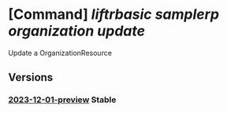 # [Command] _liftrbasic samplerp organization update_

Update a OrganizationResource

## Versions

### [2023-12-01-preview](/Resources/mgmt-plane/L3N1YnNjcmlwdGlvbnMve30vcmVzb3VyY2Vncm91cHMve30vcHJvdmlkZXJzL2xpZnRyYmFzaWMuc2FtcGxlcnAvb3JnYW5pemF0aW9ucy97fQ==/2023-12-01-preview.xml) **Stable**

<!-- mgmt-plane /subscriptions/{}/resourcegroups/{}/providers/liftrbasic.samplerp/organizations/{} 2023-12-01-preview -->
